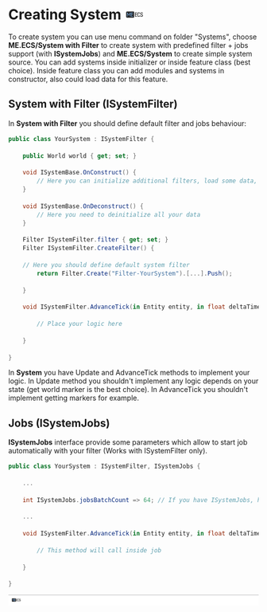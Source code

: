 # Creating System [![](Logo-Tiny.png)](/../../#glossary)
To create system you can use menu command on folder "Systems", choose **ME.ECS/System with Filter** to create system with predefined filter + jobs support (with **ISystemJobs**) and **ME.ECS/System** to create simple system source. 
You can add systems inside initializer or inside feature class (best choice). Inside feature class you can add modules and systems in constructor, also could load data for this feature.

## System with Filter (ISystemFilter)

In **System with Filter** you should define default filter and jobs behaviour:
```csharp
public class YourSystem : ISystemFilter {
    
    public World world { get; set; }
    
    void ISystemBase.OnConstruct() {
        // Here you can initialize additional filters, load some data, or cache references to features
    }
    
    void ISystemBase.OnDeconstruct() {
        // Here you need to deinitialize all your data
    }
    
    Filter ISystemFilter.filter { get; set; }
    Filter ISystemFilter.CreateFilter() {
        
	// Here you should define default system filter
        return Filter.Create("Filter-YourSystem").[...].Push();
        
    }

    void ISystemFilter.AdvanceTick(in Entity entity, in float deltaTime) {

        // Place your logic here

    }

}
```

In **System** you have Update and AdvanceTick methods to implement your logic.
In Update method you shouldn't implement any logic depends on your state (get world marker is the best choice). In AdvanceTick you shouldn't implement getting markers for example.

## Jobs (ISystemJobs)

**ISystemJobs** interface provide some parameters which allow to start job automatically with your filter (Works with ISystemFilter only).
```csharp
public class YourSystem : ISystemFilter, ISystemJobs {
    
    ...
    
    int ISystemJobs.jobsBatchCount => 64; // If you have ISystemJobs, how it should be batched?
    
    ...

    void ISystemFilter.AdvanceTick(in Entity entity, in float deltaTime) {

        // This method will call inside job

    }

}
```

[![](Footer.png)](/../../#glossary)
